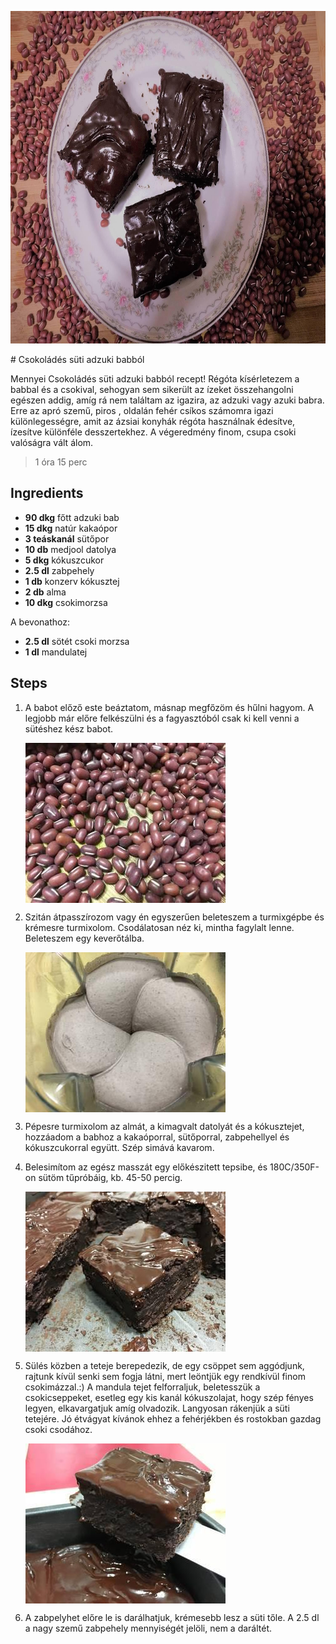 <p align="center"><a href="https://cookpad.com/hu/receptek/4523547-csokolades-suti-adzuki-babbol" rel="Recipe source page"><img width="751" height="532" src="./images/full/15ba87ed487e8cb9a0ffa4700e488893f4d6915d.jpg"/></a></p>
# Csokoládés süti adzuki babból

Mennyei Csokoládés süti adzuki babból recept! Régóta kísérletezem a babbal és a csokival, sehogyan sem sikerült az ízeket összehangolni egészen addig, amíg rá nem találtam az igazira, az adzuki vagy azuki babra. Erre az apró szemű, piros , oldalán fehér csíkos számomra igazi különlegességre, amit az ázsiai konyhák régóta használnak édesítve, ízesítve különféle desszertekhez. A végeredmény finom, csupa csoki valóságra vált álom.

> 1 óra 15 perc 

## Ingredients
* **90 dkg** főtt adzuki bab
* **15 dkg** natúr kakaópor
* **3 teáskanál** sütőpor
* **10 db** medjool datolya
* **5 dkg** kókuszcukor
* **2.5 dl** zabpehely
* **1 db** konzerv kókusztej
* **2 db** alma
* **10 dkg** csokimorzsa

A bevonathoz:
* **2.5 dl** sötét csoki morzsa
* **1 dl** mandulatej

## Steps

1. A babot előző este beáztatom, másnap megfőzöm és hűlni hagyom. A legjobb már előre felkészülni és a fagyasztóból csak ki kell venni a sütéshez kész babot.
 
    <p><img width="320" height="256" align="left" src="./images/full/42d92d39b1137b0426c60bffaaee1ffdf54a14b9.jpg"/></p><div style="clear: both"/>

2. Szitán átpasszírozom vagy én egyszerűen beleteszem a turmixgépbe és krémesre turmixolom. Csodálatosan néz ki, mintha fagylalt lenne. Beleteszem egy keverőtálba.
 
    <p><img width="320" height="256" align="left" src="./images/full/271211b5b05f7c25ef38b779a12841d79acd664a.jpg"/></p><div style="clear: both"/>

3. Pépesre turmixolom az almát, a kimagvalt datolyát és a kókusztejet, hozzáadom a babhoz a kakaóporral, sütőporral, zabpehellyel és kókuszcukorral együtt. Szép simává kavarom.
 
    <div style="clear: both"/>

4. Belesimítom az egész masszát egy előkészitett tepsibe, és 180C/350F-on sütöm tűpróbáig, kb. 45-50 percig.
 
    <p><img width="320" height="256" align="left" src="./images/full/ba3936af02fa89b474a9b15f5a69fcbfd2d72cde.jpg"/></p><div style="clear: both"/>

5. Sülés közben a teteje berepedezik, de egy csöppet sem aggódjunk, rajtunk kívül senki sem fogja látni, mert leöntjük egy rendkívül finom csokimázzal.:) A mandula tejet felforraljuk, beletesszük a csokicseppeket, esetleg egy kis kanál kókuszolajat, hogy szép fényes legyen, elkavargatjuk amíg olvadozik. Langyosan rákenjük a süti tetejére. Jó étvágyat kívánok ehhez a fehérjékben és rostokban gazdag csoki csodához.
 
    <p><img width="320" height="256" align="left" src="./images/full/6bc28eddb13a3b8134cee6a27258b923deb7e96c.jpg"/></p><div style="clear: both"/>

6. A zabpelyhet előre le is darálhatjuk, krémesebb lesz a süti tőle. A 2.5 dl a nagy szemű zabpehely mennyiségét jelöli, nem a daráltét.
 
    <div style="clear: both"/>

